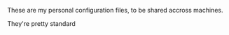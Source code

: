 These are my personal configuration files, to be shared accross machines.

They're pretty standard

